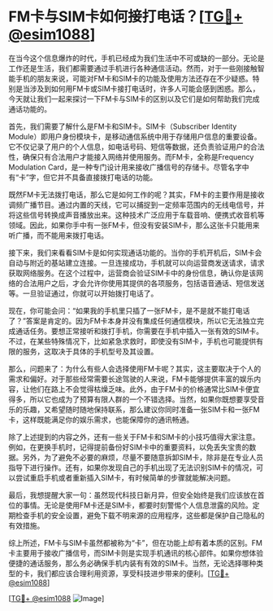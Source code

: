 # FM卡与SIM卡如何接打电话？[[TG💪+ @esim1088](https://t.me/s/esim1088)]

在当今这个信息爆炸的时代，手机已经成为我们生活中不可或缺的一部分。无论是工作还是生活，我们都需要通过手机进行各种通信活动。然而，对于一些刚接触智能手机的朋友来说，可能对FM卡和SIM卡的功能及使用方法还存在不少疑惑。特别是当涉及到如何用FM卡或SIM卡接打电话时，许多人可能会感到困惑。那么，今天就让我们一起来探讨一下FM卡与SIM卡的区别以及它们是如何帮助我们完成通话功能的。

首先，我们需要了解什么是FM卡和SIM卡。SIM卡（Subscriber Identity Module）即用户身份模块卡，是移动通信系统中用于存储用户信息的重要设备。它不仅记录了用户的个人信息，如电话号码、短信等数据，还负责验证用户的合法性，确保只有合法用户才能接入网络并使用服务。而FM卡，全称是Frequency Modulation Card，是一种专门设计用来接收广播信号的存储卡。尽管名字中有“卡”字，但它并不具备直接拨打电话的功能。

既然FM卡无法拨打电话，那么它是如何工作的呢？其实，FM卡的主要作用是接收调频广播节目。通过内置的天线，它可以捕捉到一定频率范围内的无线电信号，并将这些信号转换成声音播放出来。这种技术广泛应用于车载音响、便携式收音机等领域。因此，如果你手中有一张FM卡，但没有安装SIM卡，那么这张卡只能用来听广播，而不能用来拨打电话。

接下来，我们来看看SIM卡是如何实现通话功能的。当你的手机开机后，SIM卡会自动与附近的基站建立连接。一旦连接成功，手机就可以向运营商发送请求，请求获取网络服务。在这个过程中，运营商会验证SIM卡中的身份信息，确认你是该网络的合法用户之后，才会允许你使用其提供的各项服务，包括语音通话、短信发送等。一旦验证通过，你就可以开始拨打电话了。

现在，你可能会问：“如果我的手机里只插了一张FM卡，是不是就不能打电话了？”答案是肯定的。因为FM卡本身并没有集成任何通信模块，所以它无法独立完成通话任务。要想正常接听和拨打手机，你需要在手机中插入一张有效的SIM卡。不过，在某些特殊情况下，比如紧急求救时，即使没有SIM卡，手机也可能提供有限的服务，这取决于具体的手机型号及其设置。

那么，问题来了：为什么有些人会选择使用FM卡呢？其实，这主要取决于个人的需求和偏好。对于那些经常需要长途驾驶的人来说，FM卡能够提供丰富的娱乐内容，让他们在路上不会觉得枯燥乏味。此外，由于FM卡的价格通常比SIM卡便宜得多，所以它也成为了预算有限人群的一个不错选择。当然，如果你既想要享受音乐的乐趣，又希望随时随地保持联系，那么建议你同时准备一张SIM卡和一张FM卡，这样既能满足你的娱乐需求，也能保障你的通讯畅通。

除了上述提到的内容之外，还有一些关于FM卡和SIM卡的小技巧值得大家注意。例如，在更换手机时，记得提前备份好SIM卡中的重要资料，以免丢失宝贵的数据。另外，为了避免不必要的麻烦，尽量不要随意拆卸SIM卡，除非是在专业人员指导下进行操作。还有，如果你发现自己的手机出现了无法识别SIM卡的情况，可以尝试重启手机或者重新插入SIM卡，有时候简单的步骤就能解决问题。

最后，我想提醒大家一句：虽然现代科技日新月异，但安全始终是我们应该放在首位的事情。无论是使用FM卡还是SIM卡，都要时刻警惕个人信息泄露的风险。定期检查手机的安全设置，避免下载不明来源的应用程序，这些都是保护自己隐私的有效措施。

综上所述，FM卡与SIM卡虽然都被称为“卡”，但在功能上却有着本质的区别。FM卡主要用于接收广播信号，而SIM卡则是实现手机通讯的核心部件。如果你想体验便捷的通话服务，那么务必确保手机内装有有效的SIM卡。当然，无论选择哪种类型的卡，我们都应该合理利用资源，享受科技进步带来的便利。[[TG💪+ @esim1088](https://t.me/s/esim1088)]

[[TG💪+ @esim1088](https://t.me/s/esim1088) ![Image](https://i.postimg.cc/4NQfJmqS/Snipaste-2025-05-13-00-14-12.png)]